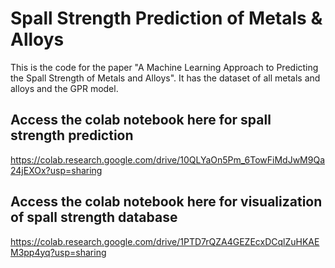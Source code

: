 # Spall Strength Prediction of Metals & Alloys
This is the code for the paper "A Machine Learning Approach to Predicting the Spall Strength of Metals and Alloys". It has the dataset of all metals and alloys and the GPR model.



## Access the colab notebook here for spall strength prediction
https://colab.research.google.com/drive/10QLYaOn5Pm_6TowFiMdJwM9Qa24jEXOx?usp=sharing 

## Access the colab notebook here for visualization of spall strength database
https://colab.research.google.com/drive/1PTD7rQZA4GEZEcxDCqlZuHKAEM3pp4yq?usp=sharing
